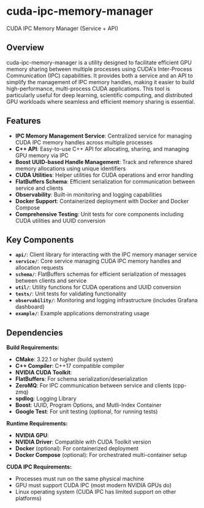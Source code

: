 # cuda-ipc-memory-manager
CUDA IPC Memory Manager (Service + API)

## Overview
cuda-ipc-memory-manager is a utility designed to facilitate efficient GPU memory sharing between multiple processes using CUDA's Inter-Process Communication (IPC) capabilities. It provides both a service and an API to simplify the management of IPC memory handles, making it easier to build high-performance, multi-process CUDA applications. This tool is particularly useful for deep learning, scientific computing, and distributed GPU workloads where seamless and efficient memory sharing is essential.

## Features

- **IPC Memory Management Service**: Centralized service for managing CUDA IPC memory handles across multiple processes
- **C++ API**: Easy-to-use C++ API for allocating, sharing, and managing GPU memory via IPC
- **Boost UUID-based Handle Management**: Track and reference shared memory allocations using unique identifiers
- **CUDA Utilities**: Helper utilities for CUDA operations and error handling
- **FlatBuffers Schema**: Efficient serialization for communication between service and clients
- **Observability**: Built-in monitoring and logging capabilities
- **Docker Support**: Containerized deployment with Docker and Docker Compose
- **Comprehensive Testing**: Unit tests for core components including CUDA utilities and UUID conversion

## Key Components

- **`api/`**: Client library for interacting with the IPC memory manager service
- **`service/`**: Core service managing CUDA IPC memory handles and allocation requests
- **`schema/`**: FlatBuffers schemas for efficient serialization of messages between clients and service
- **`util/`**: Utility functions for CUDA operations and UUID conversion
- **`tests/`**: Unit tests for validating functionality
- **`observability/`**: Monitoring and logging infrastructure (includes Grafana dashboard)
- **`example/`**: Example applications demonstrating usage

## Dependencies

**Build Requirements:**
- **CMake**: 3.22.1 or higher (build system)
- **C++ Compiler**: C++17 compatible compiler
- **NVIDIA CUDA Toolkit**: 
- **FlatBuffers**: For schema serialization/deserialization
- **ZeroMQ**: For IPC communication between service and clients (cpp-zmq)
- **spdlog**: Logging Library
- **Boost**: UUID, Program Options, and Mutli-Index Container
- **Google Test**: For unit testing (optional, for running tests)

**Runtime Requirements:**
- **NVIDIA GPU**: 
- **NVIDIA Driver**: Compatible with CUDA Toolkit version
- **Docker** (optional): For containerized deployment
- **Docker Compose** (optional): For orchestrated multi-container setup

**CUDA IPC Requirements:**
- Processes must run on the same physical machine
- GPU must support CUDA IPC (most modern NVIDIA GPUs do)
- Linux operating system (CUDA IPC has limited support on other platforms)